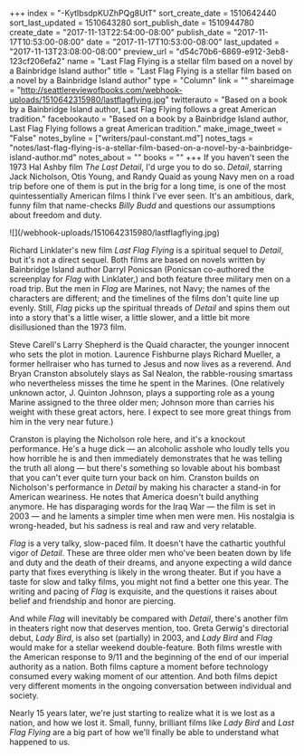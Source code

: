 +++
index = "-KytIbsdpKUZhPQg8UtT"
sort_create_date = 1510642440
sort_last_updated = 1510643280
sort_publish_date = 1510944780
create_date = "2017-11-13T22:54:00-08:00"
publish_date = "2017-11-17T10:53:00-08:00"
date = "2017-11-17T10:53:00-08:00"
last_updated = "2017-11-13T23:08:00-08:00"
preview_url = "d54c70b6-6869-e912-3eb8-123cf206efa2"
name = "Last Flag Flying is a stellar film based on a novel by a Bainbridge Island author"
title = "Last Flag Flying is a stellar film based on a novel by a Bainbridge Island author"
type = "Column"
link = ""
shareimage = "http://seattlereviewofbooks.com/webhook-uploads/1510642315980/lastflagflying.jpg"
twitterauto = "Based on a book by a Bainbridge Island author, Last Flag Flying follows a great American tradition."
facebookauto = "Based on a book by a Bainbridge Island author, Last Flag Flying follows a great American tradition."
make_image_tweet = "False"
notes_byline = ["writers/paul-constant.md"]
notes_tags = "notes/last-flag-flying-is-a-stellar-film-based-on-a-novel-by-a-bainbridge-island-author.md"
notes_about = ""
books = ""
+++
If you haven't seen the 1973 Hal Ashby film *The Last Detail*, I'd urge you to do so. *Detail*, starring Jack Nicholson, Otis Young, and Randy Quaid as young Navy men on a road trip before one of them is put in the brig for a long time, is one of the most quintessentially American films I think I've ever seen. It's an ambitious, dark, funny film that name-checks *Billy Budd* and questions our assumptions about freedom and duty.

<p class="image-left">![](/webhook-uploads/1510642315980/lastflagflying.jpg)</p>

Richard Linklater's new film *Last Flag Flying* is a spiritual sequel to *Detail*, but it's not a direct sequel. Both films are based on novels written by Bainbridge Island author Darryl Ponicsan (Ponicsan co-authored the screenplay for *Flag* with Linklater,) and both feature three military men on a road trip. But the men in *Flag* are Marines, not Navy; the names of the characters are different; and the timelines of the films don't quite line up evenly. Still, *Flag* picks up the spiritual threads of *Detail* and spins them out into a story that's a little wiser, a little slower, and a little bit more disillusioned than the 1973 film.

Steve Carell's Larry Shepherd is the Quaid character, the younger innocent who sets the plot in motion. Laurence Fishburne plays Richard Mueller, a former hellraiser who has turned to Jesus and now lives as a reverend. And Bryan Cranston absolutely slays as Sal Nealon, the rabble-rousing smartass who nevertheless misses the time he spent in the Marines. (One relatively unknown actor, J. Quinton Johnson, plays a supporting role as a young Marine assigned to the three older men; Johnson more than carries his weight with these great actors, here. I expect to see more great things from him in the very near future.)

Cranston is playing the Nicholson role here, and it's a knockout performance. He's a huge dick — an alcoholic asshole who loudly tells you how horrible he is and then immediately demonstrates that he was telling the truth all along — but there's something so lovable about his bombast that you can't ever quite turn your back on him. Cranston builds on Nicholson's performance in *Detail* by making his character a stand-in for American weariness. He notes that America doesn't build anything anymore. He has disparaging words for the Iraq War — the film is set in 2003 — and he laments a simpler time when men were men. His nostalgia is wrong-headed, but his sadness is real and raw and very relatable.

*Flag* is a very talky, slow-paced film. It doesn't have the cathartic youthful vigor of *Detail*. These are three older men who've been beaten down by life and duty and the death of their dreams, and anyone expecting a wild dance party that fixes everything is likely in the wrong theater. But if you have a taste for slow and talky films, you might not find a better one this year. The writing and pacing of *Flag* is exquisite, and the questions it raises about belief and friendship and honor are piercing.

And while *Flag* will inevitably be compared with *Detail*, there's another film in theaters right now that deserves mention, too. Greta Gerwig's directorial debut, *Lady Bird*, is also set (partially) in 2003, and *Lady Bird* and *Flag* would make for a stellar weekend double-feature. Both films wrestle with the American response to 9/11 and the beginning of the end of our imperial authority as a nation. Both films capture a moment before technology consumed every waking moment of our attention. And both films depict very different moments in the ongoing conversation between individual and society. 

Nearly 15 years later, we're just starting to realize what it is we lost as a nation, and how we lost it. Small, funny, brilliant films like *Lady Bird* and *Last Flag Flying* are a big part of how we'll finally be able to understand what happened to us.